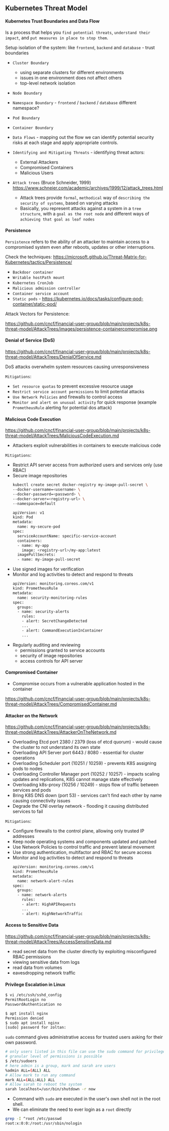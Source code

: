 ## Kubernetes Threat Model

#### Kubernetes Trust Boundaries and Data Flow

Is a process that helps you `find potential threats`, `understand their impact`, and `put measures in place to stop them`.

Setup isolation of the system: like `frontend`, `backend` and `database` - trust boundaries

- `Cluster Boundary` 
  - using separate clusters for different environments
  - issues in one environment does not affect others
  - top-level network isolation 

- `Node Boundary`
  
- `Namespace Boundary` - `frontend` / `backend` / `database` different namespace? 

- `Pod Boundary`

- `Container Boundary`

- `Data Flows` - mapping out the flow we can identify potential security risks at each stage and apply appropriate controls.

- `Identifying and Mitigating Threats` - identifying threat actors:
  - External Attackers
  - Compromised Containers
  - Malicious Users 

- `Attack trees` (Bruce Schneider, 1999) https://www.schneier.com/academic/archives/1999/12/attack_trees.html
  - Attack trees provide `formal`, `methodical` way of `describing the security of systems`, based on varying attacks
  - Basically, you represent attacks against a system in a `tree structure`, with a `goal as the root node` and different ways of
  `achieving that goal as leaf nodes`

#### Persistence 

`Persistence` refers to the ability of an attacker to maintain access to a compromised system even after reboots, updates or other interruptions.

Check the techniques: https://microsoft.github.io/Threat-Matrix-for-Kubernetes/tactics/Persistence/

- `Backdoor container`
- `Writable hostPath mount`
- `Kubernetes CronJob`
- `Malicious admission controller`
- `Container service account`
- `Static pods` - https://kubernetes.io/docs/tasks/configure-pod-container/static-pod/

Attack Vectors for Persistence: 

https://github.com/cncf/financial-user-group/blob/main/projects/k8s-threat-model/AttackTrees/images/persistence-containercompromise.png

#### Denial of Service (DoS)

https://github.com/cncf/financial-user-group/blob/main/projects/k8s-threat-model/AttackTrees/DenialOfService.md

DoS attacks overwhelm system resources causing unresponsiveness 

`Mitigations`:
  - `Set resource quotas` to prevent excessive resource usage
  - `Restrict service account permissions` to limit potential attacks
  - `Use Network Policies` and firewalls to control access
  - `Monitor and alert on unusual activity` for quick response (example `PrometheusRule` alerting for potential dos attack)

#### Malicious Code Execution

https://github.com/cncf/financial-user-group/blob/main/projects/k8s-threat-model/AttackTrees/MaliciousCodeExecution.md

- Attackers exploit vulnerabilities in containers to execute malicious code

`Mitigations`:
- Restrict API server access from authorized users and services only (use RBAC)
- Secure image repositories
  ```bash
  kubectl create secret docker-registry my-image-pull-secret \
  --docker-username=<username> \
  --docker-password=<password> \
  --docker-server=<registry-url> \
  --namespace=default
  
  apiVersion: v1
  kind: Pod
  metadata:
    name: my-secure-pod
  spec:
    serviceAccountName: specific-service-account
    containers:
    - name: my-app
      image: <registry-url>/my-app:latest
    imagePullSecrets:
    - name: my-image-pull-secret
  ```
- Use signed images for verification
- Monitor and log activities to detect and respond to threats
  ```bash
  apiVersion: monitoring.coreos.com/v1
  kind: PrometheusRule
  metadata:
    name: security-monitoring-rules
  spec:
    groups:
    - name: security-alerts
      rules:
      - alert: SecretChangeDetected
      ...
      - alert: CommandExecutionInContainer
      ...
  ```
- Regularly auditing and reviewing 
  - permissions granted to service accounts
  - security of image repositories
  - access controls for API server

#### Compromised Container

- Compromise occurs from a vulnerable application hosted in the container

https://github.com/cncf/financial-user-group/blob/main/projects/k8s-threat-model/AttackTrees/CompromisedContainer.md

#### Attacker on the Network

https://github.com/cncf/financial-user-group/blob/main/projects/k8s-threat-model/AttackTrees/AttackerOnTheNetwork.md

- Overloading Etcd port 2380 / 2379 (loss of etcd quorum) - would cause the cluster to not understand its own state
- Overloading API Server port 6443 / 8080 - essential for cluster operations
- Overloading Scheduler port (10251 / 10259) - prevents K8S assigning pods to nodes
- Overloading Controller Manager port (10252 / 10257) - impacts scaling updates and replications, K8S cannot manage state effectively
- Overloading k8s-proxy (10256 / 10249) - stops flow of traffic between services and pods
- Bring K8S DNS down (port 53) - services can't find each other by name causing connectivity issues
- Degrade the CNI overlay network - flooding it causing distributed services to fail

`Mitigations`:
- Configure firewalls to the control plane, allowing only trusted IP addresses
- Keep node operating systems and components updated and patched
- Use Network Policies to control traffic and prevent lateral movement 
- Use strong authentication, multifactor and RBAC for secure access
- Monitor and log activities to detect and respond to threats
  ```bash
  apiVersion: monitoring.coreos.com/v1
  kind: PrometheusRule
  metadata:
    name: network-alert-rules
  spec:
    groups:
    - name: network-alerts
      rules:
      - alert: HighAPIRequests
      ...
      - alert: HighNetworkTraffic
  ```

#### Access to Sensitive Data

https://github.com/cncf/financial-user-group/blob/main/projects/k8s-threat-model/AttackTrees/AccessSensitiveData.md

- read secret data from the cluster directly by exploiting misconfigured RBAC permissions
- viewing sensitive data from logs
- read data from volumes
- eavesdropping network traffic

#### Privilege Escalation in Linux

```bash
$ vi /etc/ssh/sshd_config
PermitRootLogin no
PasswordAuthentication no
```

```bash
$ apt install nginx
Permission denied
$ sudo apt install nginx
[sudo] password for zoltan:
```

`sudo` command gives administrative access for trusted users asking for their own password.

```bash
# only users listed in this file can use the sudo command for privilege escalation
# granular level of permissions is possible
$ /etc/sudoers 
# here admin is a group, mark and sarah are users
%admin ALL=(ALL) ALL
# Allow mark to run any command
mark ALL=(ALL:ALL) ALL
# Allow sarah to reboot the system
sarah localhost=/usr/bin/shutdown -r now
```

- Command with `sudo` are executed in the user's own shell not in the root shell.
- We can eliminate the need to ever login as a `root` directly
```bash
grep -I ^root /etc/passwd
root:x:0:0:/root:/usr/sbin/nologin
```


